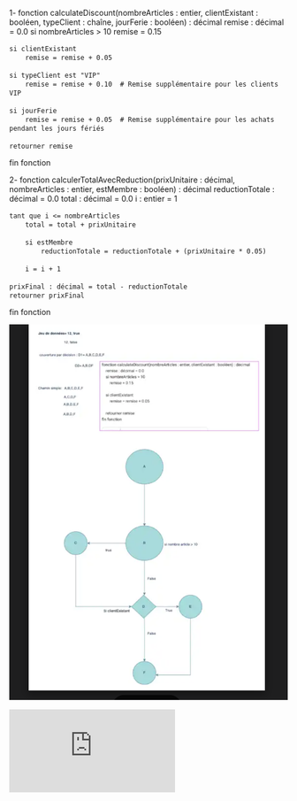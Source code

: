 
1-  fonction calculateDiscount(nombreArticles : entier, clientExistant : booléen, typeClient : chaîne, jourFerie : booléen) : décimal
    remise : décimal = 0.0
    si nombreArticles > 10
        remise = 0.15

    si clientExistant
        remise = remise + 0.05

    si typeClient est "VIP"
        remise = remise + 0.10  # Remise supplémentaire pour les clients VIP

    si jourFerie
        remise = remise + 0.05  # Remise supplémentaire pour les achats pendant les jours fériés

    retourner remise
fin fonction


2- fonction calculerTotalAvecReduction(prixUnitaire : décimal, nombreArticles : entier, estMembre : booléen) : décimal
    reductionTotale : décimal = 0.0
    total : décimal = 0.0
    i : entier = 1

    tant que i <= nombreArticles
        total = total + prixUnitaire

        si estMembre
            reductionTotale = reductionTotale + (prixUnitaire * 0.05)

        i = i + 1

    prixFinal : décimal = total - reductionTotale
    retourner prixFinal
fin fonction





![](https://github.com/esmailhaidari24/test-par-couverture-d-cision/blob/main/Capture%20d%E2%80%99e%CC%81cran%201403-06-06%20a%CC%80%2021.26.37.png)

![](https://github.com/esmailhaidari24/test-par-couverture-d-cision/blob/main/Untitled%20Diagram-Page-1.drawio%20(1).pdf)
